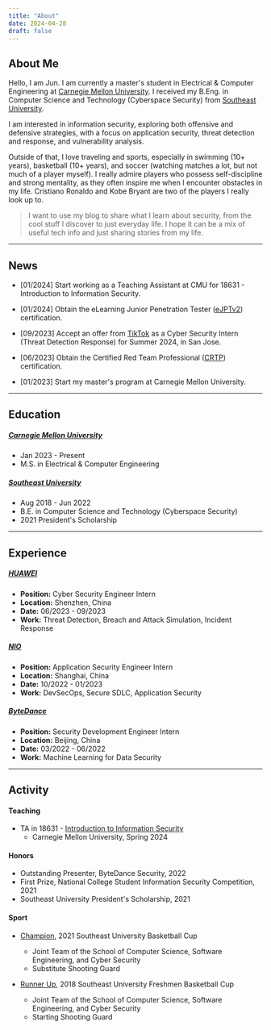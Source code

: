 ```yaml
---
title: "About"
date: 2024-04-28
draft: false
---
```


## About Me

Hello, I am Jun. I am currently a master's student in Electrical & Computer Engineering at [Carnegie Mellon University](https://www.cmu.edu/). I received my B.Eng. in Computer Science and Technology (Cyberspace Security) from [Southeast University](https://www.seu.edu.cn/english/).

I am interested in information security, exploring both offensive and defensive strategies, with a focus on application security, threat detection and response, and vulnerability analysis.

Outside of that, I love traveling and sports, especially in swimming (10+ years), basketball (10+ years), and soccer (watching matches a lot, but not much of a player myself). I really admire players who possess self-discipline and strong mentality, as they often inspire me when I encounter obstacles in my life. Cristiano Ronaldo and Kobe Bryant are two of the players I really look up to.

> I want to use my blog to share what I learn about security, from the cool stuff I discover to just everyday life. I hope it can be a mix of useful tech info and just sharing stories from my life.
___

## News
* [01/2024] Start working as a Teaching Assistant at CMU for 18631 - Introduction to Information Security.

* [01/2024] Obtain the eLearning Junior Penetration Tester ([eJPTv2](https://security.ine.com/certifications/ejpt-certification/)) certification.

* [09/2023] Accept an offer from [TikTok](https://www.tiktok.com/) as a Cyber Security Intern (Threat Detection Response) for Summer 2024, in San Jose.

* [06/2023] Obtain the Certified Red Team Professional ([CRTP](https://www.alteredsecurity.com/post/certified-red-team-professional-crtp)) certification.

* [01/2023] Start my master's program at Carnegie Mellon University.

___

## Education
##### [Carnegie Mellon University](https://www.cmu.edu/)
  - Jan 2023 - Present
  - M.S. in Electrical & Computer Engineering
##### [Southeast University](https://www.seu.edu.cn/english/)
  - Aug 2018 - Jun 2022
  - B.E. in Computer Science and Technology (Cyberspace Security)
  - 2021 President's Scholarship

___

## Experience

##### [HUAWEI](https://www.huawei.com/en/)
- **Position:** Cyber Security Engineer Intern
- **Location:** Shenzhen, China
- **Date:** 06/2023 - 09/2023
- **Work:** Threat Detection, Breach and Attack Simulation, Incident Response 

##### [NIO](https://www.nio.com/)
- **Position:** Application Security Engineer Intern
- **Location:** Shanghai, China
- **Date:** 10/2022 - 01/2023
- **Work:** DevSecOps, Secure SDLC, Application Security

##### [ByteDance](https://www.bytedance.com/en/)
- **Position:** Security Development Engineer Intern
- **Location:** Beijing, China
- **Date:** 03/2022 - 06/2022
- **Work:** Machine Learning for Data Security

___

## Activity
#### Teaching
* TA in 18631 - [Introduction to Information Security](https://www.cylab.cmu.edu/education/course-list/intro-information-security-ece.html)
  * Carnegie Mellon University, Spring 2024

#### Honors
* Outstanding Presenter, ByteDance Security, 2022
* First Prize, National College Student Information Security Competition, 2021
* Southeast University President's Scholarship, 2021

#### Sport
* [Champion](https://drive.google.com/drive/folders/1AwC6YC_h9ezQ3Aayi4HAFIB1CFwvUjgf?usp=drive_link), 2021 Southeast University Basketball Cup
  * Joint Team of the School of Computer Science, Software Engineering, and Cyber Security 
  * Substitute Shooting Guard

* [Runner Up](https://drive.google.com/drive/folders/1xRgrv8HGl-G_VSzuoQBEPNWLsTDoVu3x?usp=drive_link), 2018 Southeast University Freshmen Basketball Cup
  * Joint Team of the School of Computer Science, Software Engineering, and Cyber Security 
  * Starting Shooting Guard